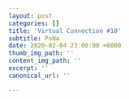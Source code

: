 ```yaml
---
layout: post
categories: []
title: 'Virtual Connection #10'
subtitle: PoNa
date: 2020-02-04 23:00:00 +0000
thumb_img_path: ''
content_img_path: ''
excerpt: ''
canonical_url: ''

---
```

